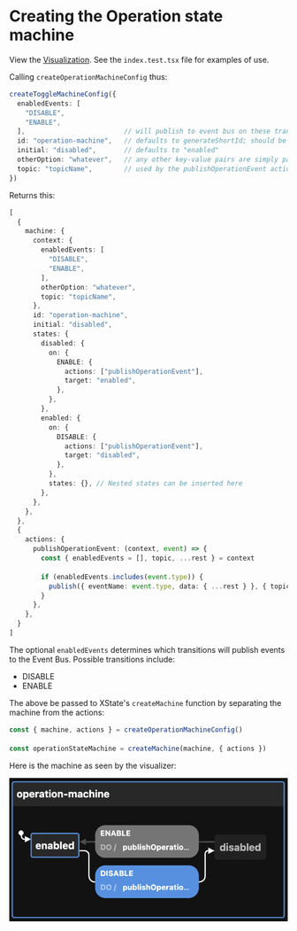 # Creating the Operation state machine

View the [Visualization](https://stately.ai/viz/1f9235cd-cff5-4ec3-bd33-24a8e1bd9480). See the `index.test.tsx` file for examples of use.

Calling `createOperationMachineConfig` thus:

```ts
createToggleMachineConfig({
  enabledEvents: [
    "DISABLE",
    "ENABLE",
  ],                         // will publish to event bus on these transitions
  id: "operation-machine",   // defaults to generateShortId; should be unique
  initial: "disabled",       // defaults to "enabled"
  otherOption: "whatever",   // any other key-value pairs are simply passed to the context
  topic: "topicName",        // used by the publishOperationEvent action
})
```

Returns this:

```ts
[
  {
    machine: {
      context: {
        enabledEvents: [
          "DISABLE",
          "ENABLE",
        ],
        otherOption: "whatever",
        topic: "topicName",
      },
      id: "operation-machine",
      initial: "disabled",
      states: {
        disabled: {
          on: {
            ENABLE: {
              actions: ["publishOperationEvent"],
              target: "enabled",
            },
          },
        },
        enabled: {
          on: {
            DISABLE: {
              actions: ["publishOperationEvent"],
              target: "disabled",
            },
          },
          states: {}, // Nested states can be inserted here
        },
      },
    },
  },
  {
    actions: {
      publishOperationEvent: (context, event) => {
        const { enabledEvents = [], topic, ...rest } = context

        if (enabledEvents.includes(event.type)) {
          publish({ eventName: event.type, data: { ...rest } }, { topic })
        }
      },
    },
  }
]
```

The optional `enabledEvents` determines which transitions will publish events to the Event Bus. Possible transitions include:

- DISABLE
- ENABLE

The above be passed to XState's `createMachine` function by separating the machine from the actions:

```ts
const { machine, actions } = createOperationMachineConfig()

const operationStateMachine = createMachine(machine, { actions })
```

Here is the machine as seen by the visualizer:

![Operation Machine Visualization](./operationMachine.png)
